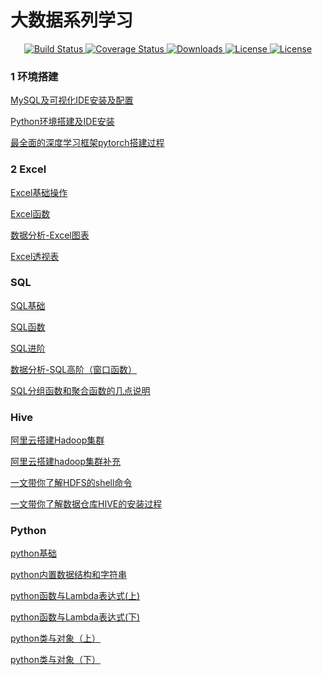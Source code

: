 # 大数据系列学习

<p align="center">
	<a href="https://bigdata66.oss-cn-shanghai.aliyuncs.com/img/%E6%89%AB%E7%A0%81_%E6%90%9C%E7%B4%A2%E8%81%94%E5%90%88%E4%BC%A0%E6%92%AD%E6%A0%B7%E5%BC%8F-%E6%A0%87%E5%87%86%E8%89%B2%E7%89%88.png">
		<img src="https://img.shields.io/badge/%E5%85%AC%E4%BC%97%E5%8F%B7-%E5%A4%A7%E6%95%B0%E6%8D%AE%E5%88%86%E6%9E%90%E5%B8%88%E7%9F%A5%E8%AF%86%E5%88%86%E4%BA%AB-green" alt="Build Status">
	</a>
	<a href="https://blog.csdn.net/qq_26735495">
		<img src="https://img.shields.io/badge/csdn-CSDN-brightgreen" alt="Coverage Status">
	</a>
	<a href="https://www.zhihu.com/people/kong-ling-chao-46">
		<img src="https://img.shields.io/badge/zhihu-%E7%9F%A5%E4%B9%8E-green" alt="Downloads">
	</a>
	<a href="https://www.toutiao.com/c/user/1398174682450888/#mid=1673557915083790">
		<img src="https://img.shields.io/badge/toutiao-%E4%BB%8A%E6%97%A5%E5%A4%B4%E6%9D%A1-yellow" alt="License">
	</a>
	<a href="https://space.bilibili.com/327771575">
		<img src="https://img.shields.io/badge/bilibili-%E5%93%94%E5%93%A9%E5%93%94%E5%93%A9-orange" alt="License">
	</a>
</p>




### 1 环境搭建 

[MySQL及可视化IDE安装及配置](https://mp.weixin.qq.com/s/3abaj7O6z0VuoV7tp3SULQ)

[Python环境搭建及IDE安装](https://mp.weixin.qq.com/s/1RUqlzulDbebwK0yRPxIAg)

[最全面的深度学习框架pytorch搭建过程](https://mp.weixin.qq.com/s/8YhNCKI32mPZIPOPpFdRrw)

### 2 Excel 
[Excel基础操作](https://mp.weixin.qq.com/s/0pzBHhVTDuVkbgv_HW7Pww)

[Excel函数](https://mp.weixin.qq.com/s/98pFuv5IuzQy_qRThlwHfw)

[数据分析-Excel图表](https://mp.weixin.qq.com/s?__biz=MzI4ODM4MDYwNA==&mid=2247483765&idx=1&sn=906138124633ce1178d3bf8aa0e6b4f8&chksm=ec3e02a6db498bb0c9f335de60c511fead3e5208e29bae7a4e4248be60d4c9682ba03250eb79&token=1690500345&lang=zh_CN#rd)

[Excel透视表](https://mp.weixin.qq.com/s/MGe0f-7KJVRHlpnhhnzC9g)

### SQL
[SQL基础](https://mp.weixin.qq.com/s/8pGyetMGSzXzykmbE_nL4Q)

[SQL函数](https://mp.weixin.qq.com/s/GCNv06qrhwC9mnpsjIDOSA)

[SQL进阶](https://mp.weixin.qq.com/s/LXBO_AoJz7_1fnDzWStcxA)

[数据分析-SQL高阶（窗口函数）](https://mp.weixin.qq.com/s/JZgzUyKJvov0Y48sJmp5zg)

[SQL分组函数和聚合函数的几点说明](https://mp.weixin.qq.com/s/56f5LLStrSWAd-j8P5L-7w)

### Hive
[阿里云搭建Hadoop集群](https://mp.weixin.qq.com/s/hFXO8SuQyvzhZQo2vBmXyQ)

[阿里云搭建hadoop集群补充](https://mp.weixin.qq.com/s/p_ywgxC8nfqAoOXkFUQHDw)

[一文带你了解HDFS的shell命令](https://mp.weixin.qq.com/s/6TG2lnEaTUaK_4-2Wf_Miw)

[一文带你了解数据仓库HIVE的安装过程](https://mp.weixin.qq.com/s/YFV_IW3azUcw1Fc4poZI_A)

### Python

[python基础](https://mp.weixin.qq.com/s/4mDGFN_100gXb9rsHihSnw)

[python内置数据结构和字符串](https://mp.weixin.qq.com/s/YY5V-p7wzwnp5Hjmb5dHVQ)

[python函数与Lambda表达式(上)](https://mp.weixin.qq.com/s/-aMQlGWjrYrH1Mi8XgrjLg)

[python函数与Lambda表达式(下)](https://mp.weixin.qq.com/s/c0A8YlJimqC7xrnWF_fPAA)

[python类与对象（上）](https://mp.weixin.qq.com/s/pWPFDakRhrdb34eweVLvoQ)

[python类与对象（下）](https://mp.weixin.qq.com/s/pxqnNz9_AVOGCWpCtBE6jg)




